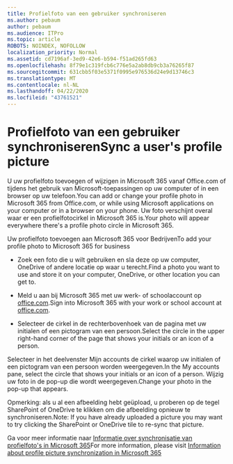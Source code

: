 ```yaml
---
title: Profielfoto van een gebruiker synchroniseren
ms.author: pebaum
author: pebaum
ms.audience: ITPro
ms.topic: article
ROBOTS: NOINDEX, NOFOLLOW
localization_priority: Normal
ms.assetid: cd7196af-3ed9-42e6-b594-f51ad265fd63
ms.openlocfilehash: 8f79e1c319fcb6c776e5a2ab8db9cb3a76265f87
ms.sourcegitcommit: 631cbb5f03e5371f0995e976536d24e9d13746c3
ms.translationtype: MT
ms.contentlocale: nl-NL
ms.lasthandoff: 04/22/2020
ms.locfileid: "43761521"
---
```

# <a name="sync-a-users-profile-picture"></a><span data-ttu-id="1b135-102">Profielfoto van een gebruiker synchroniseren</span><span class="sxs-lookup"><span data-stu-id="1b135-102">Sync a user's profile picture</span></span>

<span data-ttu-id="1b135-103">U uw profielfoto toevoegen of wijzigen in Microsoft 365 vanaf Office.com of tijdens het gebruik van Microsoft-toepassingen op uw computer of in een browser op uw telefoon.</span><span class="sxs-lookup"><span data-stu-id="1b135-103">You can add or change your profile photo in Microsoft 365 from Office.com, or while using Microsoft applications on your computer or in a browser on your phone.</span></span> <span data-ttu-id="1b135-104">Uw foto verschijnt overal waar er een profielfotocirkel in Microsoft 365 is.</span><span class="sxs-lookup"><span data-stu-id="1b135-104">Your photo will appear everywhere there's a profile photo circle in Microsoft 365.</span></span>

<span data-ttu-id="1b135-105">Uw profielfoto toevoegen aan Microsoft 365 voor Bedrijven</span><span class="sxs-lookup"><span data-stu-id="1b135-105">To add your profile photo to Microsoft 365 for business</span></span>

- <span data-ttu-id="1b135-106">Zoek een foto die u wilt gebruiken en sla deze op uw computer, OneDrive of andere locatie op waar u terecht.</span><span class="sxs-lookup"><span data-stu-id="1b135-106">Find a photo you want to use and store it on your computer, OneDrive, or other location you can get to.</span></span>

- <span data-ttu-id="1b135-107">Meld u aan bij Microsoft 365 met uw werk- of schoolaccount op [office.com](https://www.office.com).</span><span class="sxs-lookup"><span data-stu-id="1b135-107">Sign into Microsoft 365 with your work or school account at [office.com](https://www.office.com).</span></span>

- <span data-ttu-id="1b135-108">Selecteer de cirkel in de rechterbovenhoek van de pagina met uw initialen of een pictogram van een persoon.</span><span class="sxs-lookup"><span data-stu-id="1b135-108">Select the circle in the upper right-hand corner of the page that shows your initials or an icon of a person.</span></span>

<span data-ttu-id="1b135-109">Selecteer in het deelvenster Mijn accounts de cirkel waarop uw initialen of een pictogram van een persoon worden weergegeven.</span><span class="sxs-lookup"><span data-stu-id="1b135-109">In the My accounts pane, select the circle that shows your initials or an icon of a person.</span></span> <span data-ttu-id="1b135-110">Wijzig uw foto in de pop-up die wordt weergegeven.</span><span class="sxs-lookup"><span data-stu-id="1b135-110">Change your photo in the pop-up that appears.</span></span>

<span data-ttu-id="1b135-111">Opmerking: als u al een afbeelding hebt geüpload, u proberen op de tegel SharePoint of OneDrive te klikken om die afbeelding opnieuw te synchroniseren.</span><span class="sxs-lookup"><span data-stu-id="1b135-111">Note: If you have already uploaded a picture you may want to try clicking the SharePoint or OneDrive tile to re-sync that picture.</span></span>

<span data-ttu-id="1b135-112">Ga voor meer informatie naar [Informatie over synchronisatie van profielfoto's in Microsoft 365](https://support.office.com/article/information-about-profile-picture-synchronization-in-office-365-20594d76-d054-4af4-a660-401133e3d48a)</span><span class="sxs-lookup"><span data-stu-id="1b135-112">For more information, please visit [Information about profile picture synchronization in Microsoft 365](https://support.office.com/article/information-about-profile-picture-synchronization-in-office-365-20594d76-d054-4af4-a660-401133e3d48a)</span></span>

